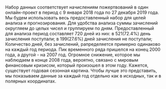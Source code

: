 Набор данных соответствует начислениям пожертвований в один онлайн-проект в период с 9 января 2018 года по 27 декабря 2019 года. Мы будем использовать весь предоставленный набор для целей анализа и прогнозирования.
Для удобства анализа суммы зачислений округляем до целых чисел и группируем по дням.
Предоставленный для анализа период составляет 720 дней из них:
 в 521(72.4%) день зачисления поступали;
 в 199(27.6%) дней зачисления не поступали;
Количество дней, без зачислений, рапределяется примерно одинаково на каждый год периода.
Пик временного ряда пришелся на конец 2000 года, а другой - на 2007 год. Огромное снижение, которое мы наблюдаем в конце 2008 года, вероятно, связано с мировым финансовым кризисом, который произошел в этом году.
Кажется, существует годовая сезонная картина. Чтобы лучше это представить, мы показываем данные за каждый год отдельно как в исходных, так и в полярных координатах.



